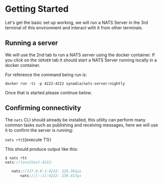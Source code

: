 # Getting Started

Let's get the basic set up working, we will run a NATS Server in the 3rd terminal of this environment and interact
with it from other terminals.

## Running a server

We will use the 2nd tab to run a NATS server using the docker container. If you click on the `SERVER` tab it should
start a NATS Server running locally in a docker container.

For reference the command being run is:

`docker run -ti -p 4222:4222 synadia/nats-server:nightly`

Once that is started please continue below.

## Confirming connectivity

The `nats` CLI should already be installed, this utility can perform many common tasks such as publishing and receiving
messages, here we will use it to confirm the server is running:

`nats rtt`{{execute T1}}

This should produce output like this:

```go
$ nats rtt
nats://localhost:4222:

   nats://127.0.0.1:4222: 229.381µs
       nats://[::1]:4222: 239.417µs
```
